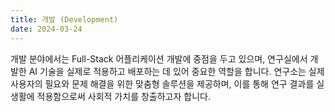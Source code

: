 ```yaml
---
title: 개발 (Development)
date: 2024-03-24
---
```



<!--more-->

개발 분야에서는 Full-Stack 어플리케이션 개발에 중점을 두고 있으며, 연구실에서 개발한 AI 기술을 실제로 적용하고 배포하는 데 있어 중요한 역할을 합니다. 연구소는 실제 사용자의 필요와 문제 해결을 위한 맞춤형 솔루션을 제공하며, 이를 통해 연구 결과를 실생활에 적용함으로써 사회적 가치를 창출하고자 합니다.